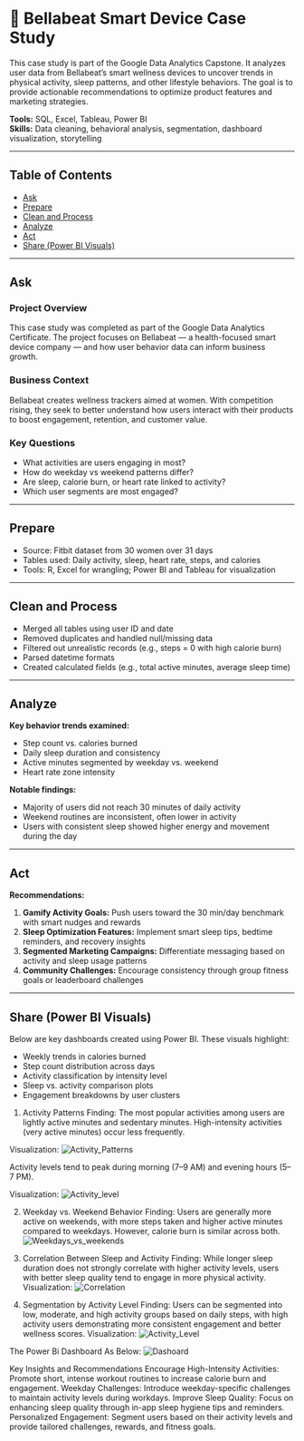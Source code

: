 # 🌿 Bellabeat Smart Device Case Study

This case study is part of the Google Data Analytics Capstone. It analyzes user data from Bellabeat’s smart wellness devices to uncover trends in physical activity, sleep patterns, and other lifestyle behaviors. The goal is to provide actionable recommendations to optimize product features and marketing strategies.

**Tools:** SQL, Excel, Tableau, Power BI  
**Skills:** Data cleaning, behavioral analysis, segmentation, dashboard visualization, storytelling

---

## Table of Contents
- [Ask](#ask)
- [Prepare](#prepare)
- [Clean and Process](#clean-and-process)
- [Analyze](#analyze)
- [Act](#act)
- [Share (Power BI Visuals)](#share-power-bi-visuals)

---

## Ask

### Project Overview
This case study was completed as part of the Google Data Analytics Certificate. The project focuses on Bellabeat — a health-focused smart device company — and how user behavior data can inform business growth.

### Business Context
Bellabeat creates wellness trackers aimed at women. With competition rising, they seek to better understand how users interact with their products to boost engagement, retention, and customer value.

### Key Questions
- What activities are users engaging in most?
- How do weekday vs weekend patterns differ?
- Are sleep, calorie burn, or heart rate linked to activity?
- Which user segments are most engaged?

---

## Prepare

- Source: Fitbit dataset from 30 women over 31 days
- Tables used: Daily activity, sleep, heart rate, steps, and calories
- Tools: R, Excel for wrangling; Power BI and Tableau for visualization

---

## Clean and Process

- Merged all tables using user ID and date
- Removed duplicates and handled null/missing data
- Filtered out unrealistic records (e.g., steps = 0 with high calorie burn)
- Parsed datetime formats
- Created calculated fields (e.g., total active minutes, average sleep time)

---

## Analyze

**Key behavior trends examined:**
- Step count vs. calories burned
- Daily sleep duration and consistency
- Active minutes segmented by weekday vs. weekend
- Heart rate zone intensity

**Notable findings:**
- Majority of users did not reach 30 minutes of daily activity
- Weekend routines are inconsistent, often lower in activity
- Users with consistent sleep showed higher energy and movement during the day

---

## Act

**Recommendations:**
1. **Gamify Activity Goals:** Push users toward the 30 min/day benchmark with smart nudges and rewards
2. **Sleep Optimization Features:** Implement smart sleep tips, bedtime reminders, and recovery insights
3. **Segmented Marketing Campaigns:** Differentiate messaging based on activity and sleep usage patterns
4. **Community Challenges:** Encourage consistency through group fitness goals or leaderboard challenges

---

## Share (Power BI Visuals)

Below are key dashboards created using Power BI. These visuals highlight:
- Weekly trends in calories burned
- Step count distribution across days
- Activity classification by intensity level
- Sleep vs. activity comparison plots
- Engagement breakdowns by user clusters

1. Activity Patterns
Finding: The most popular activities among users are lightly active minutes and sedentary minutes. High-intensity activities (very active minutes) occur less frequently.

Visualization: ![Activity_Patterns](Image/Popular_Types_of_Minutes.jpg)

Activity levels tend to peak during morning (7–9 AM) and evening hours (5–7 PM).

Visualization: ![Activity_level](Image/Peak_Steps_24_Hour.jpg)

2. Weekday vs. Weekend Behavior
Finding: Users are generally more active on weekends, with more steps taken and higher active minutes compared to weekdays. However, calorie burn is similar across both.
 ![Weekdays_vs_weekends](Image/Calories_Burn.jpg)

4. Correlation Between Sleep and Activity
Finding: While longer sleep duration does not strongly correlate with higher activity levels, users with better sleep quality tend to engage in more physical activity.
Visualization: ![Correlation](Image/Correlation_Sleepcaloriesburn.jpg)

5. Segmentation by Activity Level
Finding: Users can be segmented into low, moderate, and high activity groups based on daily steps, with high activity users demonstrating more consistent engagement and better wellness scores.
Visualization: ![Activity_Level](Image/Activity_Groups_Per.jpg)

The Power Bi Dashboard As Below:
![Dashoard](Image/Dashboard_Graph.jpg)

Key Insights and Recommendations
Encourage High-Intensity Activities: Promote short, intense workout routines to increase calorie burn and engagement.
Weekday Challenges: Introduce weekday-specific challenges to maintain activity levels during workdays.
Improve Sleep Quality: Focus on enhancing sleep quality through in-app sleep hygiene tips and reminders.
Personalized Engagement: Segment users based on their activity levels and provide tailored challenges, rewards, and fitness goals.
